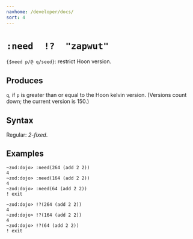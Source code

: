 ```yaml
---
navhome: /developer/docs/
sort: 4
---
```


# `:need  !?  "zapwut"`

`{$need p/@ q/seed}`: restrict Hoon version.

## Produces

`q`, if `p` is greater than or equal to the Hoon kelvin version.
(Versions count down; the current version is 150.)

## Syntax

Regular: *2-fixed*.

## Examples

```
~zod:dojo> :need(264 (add 2 2))
4
~zod:dojo> :need(164 (add 2 2))
4
~zod:dojo> :need(64 (add 2 2))
! exit
```

```
~zod:dojo> !?(264 (add 2 2))
4
~zod:dojo> !?(164 (add 2 2))
4
~zod:dojo> !?(64 (add 2 2))
! exit
```
